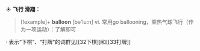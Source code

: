 ☀ <span class="category">**飞行 滑翔：**</span>
>[!example]+ <span class="vocabulary">**balloon**</span> [bə'lu:n] 
> <span class="definition">vi. 常用go ballooning，乘热气球飞行（作为一项运动）：</span>了解即可

· 表示“下棋”、“打牌”的词群见[[32下棋]]和[[33打牌]]

